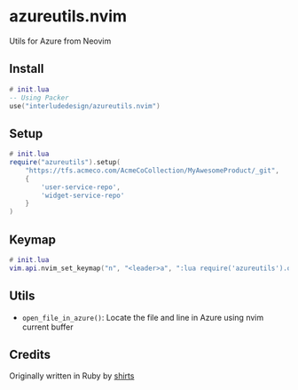 # azureutils.nvim
Utils for Azure from Neovim

## Install
```lua
# init.lua
-- Using Packer
use("interludedesign/azureutils.nvim")
```

## Setup
```lua
# init.lua
require("azureutils").setup(
	"https://tfs.acmeco.com/AcmeCoCollection/MyAwesomeProduct/_git",
	{
		'user-service-repo',
		'widget-service-repo'
	}
)
```

## Keymap
```lua
# init.lua
vim.api.nvim_set_keymap("n", "<leader>a", ":lua require('azureutils').open_file_in_azure()<CR>", {noremap = true})
```

## Utils
- `open_file_in_azure()`: Locate the file and line in Azure using nvim current buffer

## Credits
Originally written in Ruby by [shirts](https://github.com/shirts)

